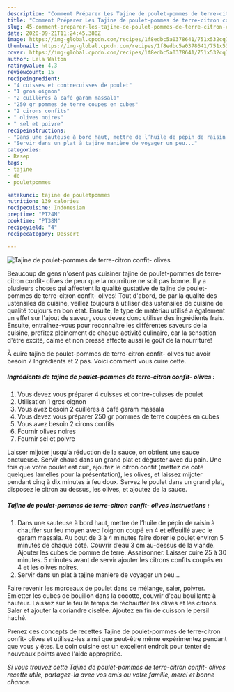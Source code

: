 ```yaml
---
description: "Comment Préparer Les Tajine de poulet-pommes de terre-citron confit- olives"
title: "Comment Préparer Les Tajine de poulet-pommes de terre-citron confit- olives"
slug: 45-comment-preparer-les-tajine-de-poulet-pommes-de-terre-citron-confit-olives
date: 2020-09-21T11:24:45.380Z
image: https://img-global.cpcdn.com/recipes/1f8edbc5a0378641/751x532cq70/tajine-de-poulet-pommes-de-terre-citron-confit-olives-photo-principale-de-la-recette.jpg
thumbnail: https://img-global.cpcdn.com/recipes/1f8edbc5a0378641/751x532cq70/tajine-de-poulet-pommes-de-terre-citron-confit-olives-photo-principale-de-la-recette.jpg
cover: https://img-global.cpcdn.com/recipes/1f8edbc5a0378641/751x532cq70/tajine-de-poulet-pommes-de-terre-citron-confit-olives-photo-principale-de-la-recette.jpg
author: Lela Walton
ratingvalue: 4.3
reviewcount: 15
recipeingredient:
- "4 cuisses et contrecuisses de poulet"
- "1 gros oignon"
- "2 cuillères à café garam massala"
- "250 gr pommes de terre coupes en cubes"
- "2 cirons confits"
- " olives noires"
- " sel et poivre"
recipeinstructions:
- "Dans une sauteuse à bord haut, mettre de l’huile de pépin de raisin à chauffer sur feu moyen avec l’oignon coupé en 4 et effeuillé avec le garam massala. Au bout de 3 à 4 minutes faire dorer le poulet environ 5 minutes de chaque côté. Couvrir d’eau 3 cm au-dessus de la viande. Ajouter les cubes de pomme de terre. Assaisonner. Laisser cuire 25 à 30 minutes. 5 minutes avant de servir ajouter les citrons confits coupés en 4 et les olives noires."
- "Servir dans un plat à tajine manière de voyager un peu..."
categories:
- Resep
tags:
- tajine
- de
- pouletpommes

katakunci: tajine de pouletpommes 
nutrition: 139 calories
recipecuisine: Indonesian
preptime: "PT24M"
cooktime: "PT38M"
recipeyield: "4"
recipecategory: Dessert

---
```



![Tajine de poulet-pommes de terre-citron confit- olives](https://img-global.cpcdn.com/recipes/1f8edbc5a0378641/751x532cq70/tajine-de-poulet-pommes-de-terre-citron-confit-olives-photo-principale-de-la-recette.jpg)

Beaucoup de gens n'osent pas cuisiner tajine de poulet-pommes de terre-citron confit- olives de peur que la nourriture ne soit pas bonne. Il y a plusieurs choses qui affectent la qualité gustative de tajine de poulet-pommes de terre-citron confit- olives! Tout d'abord, de par la qualité des ustensiles de cuisine, veillez toujours à utiliser des ustensiles de cuisine de qualité toujours en bon état. Ensuite, le type de matériau utilisé a également un effet sur l'ajout de saveur, vous devez donc utiliser des ingrédients frais. Ensuite, entraînez-vous pour reconnaître les différentes saveurs de la cuisine, profitez pleinement de chaque activité culinaire, car la sensation d'être excité, calme et non pressé affecte aussi le goût de la nourriture!

<!--inarticleads1-->

À cuire tajine de poulet-pommes de terre-citron confit- olives tue avoir besoin 7 Ingrédients et 2 pas. Voici comment vous cuire cette.

##### Ingrédients de tajine de poulet-pommes de terre-citron confit- olives :

1. Vous devez vous préparer 4 cuisses et contre-cuisses de poulet
1. Utilisation 1 gros oignon
1. Vous avez besoin 2 cuillères à café garam massala
1. Vous devez vous préparer 250 gr pommes de terre coupées en cubes
1. Vous avez besoin 2 cirons confits
1. Fournir  olives noires
1. Fournir  sel et poivre


Laisser mijoter jusqu&#39;à réduction de la sauce, on obtient une sauce onctueuse. Servir chaud dans un grand plat et déguster avec du pain. Une fois que votre poulet est cuit, ajoutez le citron confit (mettez de côté quelques lamelles pour la présentation), les olives, et laissez mijoter pendant cinq à dix minutes à feu doux. Servez le poulet dans un grand plat, disposez le citron au dessus, les olives, et ajoutez de la sauce. 

<!--inarticleads2-->

##### Tajine de poulet-pommes de terre-citron confit- olives instructions :

1. Dans une sauteuse à bord haut, mettre de l’huile de pépin de raisin à chauffer sur feu moyen avec l’oignon coupé en 4 et effeuillé avec le garam massala. Au bout de 3 à 4 minutes faire dorer le poulet environ 5 minutes de chaque côté. Couvrir d’eau 3 cm au-dessus de la viande. Ajouter les cubes de pomme de terre. Assaisonner. Laisser cuire 25 à 30 minutes. 5 minutes avant de servir ajouter les citrons confits coupés en 4 et les olives noires.
1. Servir dans un plat à tajine manière de voyager un peu...


Faire revenir les morceaux de poulet dans ce mélange, saler, poivrer. Emietter les cubes de bouillon dans la cocotte, couvrir d&#39;eau bouillante à hauteur. Laissez sur le feu le temps de réchauffer les olives et les citrons. Saler et ajouter la coriandre ciselée. Ajoutez en fin de cuisson le persil haché. 

<!--inarticleads1-->

<p>
Prenez ces concepts de recettes Tajine de poulet-pommes de terre-citron confit- olives et utilisez-les ainsi que peut-être même expérimentez pendant que vous y êtes. Le coin cuisine est un excellent endroit pour tenter de nouveaux points avec l'aide appropriée.
</p>

<p>
<i>Si vous trouvez cette Tajine de poulet-pommes de terre-citron confit- olives recette utile, partagez-la avec vos amis ou votre famille, merci et bonne chance.</i>
</p>
